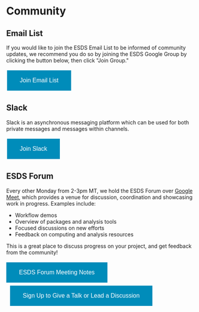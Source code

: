 # Community

## Email List

If you would like to join the ESDS Email List to be informed of community updates, we recommend you do so by joining the ESDS Google Group by clicking the button below, then click "Join Group."

<a href="https://groups.google.com/a/ucar.edu/g/esds" target="_blank">
  <button style="
    background-color: #008CBA;
    color: white;
    border: 2px solid #008CBA;
    padding: 16px 32px;
    text-align: center;
    text-decoration: none;
    display: inline-block;
    font-size: 16px;
    margin: 4px 2px;
    transition-duration: 0.4s;
    cursor: pointer;"
    onmouseover="this.style.backgroundColor='white'; this.style.color='#008CBA';"
    onmouseout="this.style.backgroundColor='#008CBA'; this.style.color='white';">
    Join Email List
  </button>
</a>

## Slack

Slack is an asynchronous messaging platform which can be used for both private messages and messages within channels.

<a href="https://join.slack.com/t/ncarhpcusergroup/shared_invite/zt-3427n89dh-27_tGO3k6QiPCluMqzF0jA" target="_blank">
  <button style="
    background-color: #008CBA;
    color: white;
    border: 2px solid #008CBA;
    padding: 16px 32px;
    text-align: center;
    text-decoration: none;
    display: inline-block;
    font-size: 16px;
    margin: 4px 2px;
    transition-duration: 0.4s;
    cursor: pointer;"
    onmouseover="this.style.backgroundColor='white'; this.style.color='#008CBA';"
    onmouseout="this.style.backgroundColor='#008CBA'; this.style.color='white';">
    Join Slack
  </button>
</a>


## ESDS Forum

Every other Monday from 2-3pm MT, we hold the ESDS Forum over [Google Meet](meet.google.com/mfb-whpi-tnj), which provides a venue for discussion, coordination and showcasing work in progress. Examples include:

- Workflow demos
- Overview of packages and analysis tools
- Focused discussions on new efforts
- Feedback on computing and analysis resources

This is a great place to discuss progress on your project, and get feedback from the community!

<a href="https://docs.google.com/document/d/e/2PACX-1vQeHIGSSz_8A8gZVL87xDjYXEwqB4CkRk85yf0TACb-rVgubjb3ukiulEYuUwHZGVXhgYNpaRC2SNAt/pub" target="_blank">
  <button style="
    background-color: #008CBA;
    color: white;
    border: 2px solid #008CBA;
    padding: 16px 32px;
    text-align: center;
    text-decoration: none;
    display: inline-block;
    font-size: 16px;
    margin: 4px 10px 4px 0;
    transition-duration: 0.4s;
    cursor: pointer;"
    onmouseover="this.style.backgroundColor='white'; this.style.color='#008CBA';"
    onmouseout="this.style.backgroundColor='#008CBA'; this.style.color='white';">
    ESDS Forum Meeting Notes
  </button>
</a>

<a href="https://docs.google.com/spreadsheets/d/1Tuv5vwGbjSKdJD5KLT0Zow8WCY0_zt35tTI6EIRGOk4/edit?usp=sharing" target="_blank">
  <button style="
    background-color: #008CBA;
    color: white;
    border: 2px solid #008CBA;
    padding: 16px 32px;
    text-align: center;
    text-decoration: none;
    display: inline-block;
    font-size: 16px;
    margin: 4px 0 4px 10px;
    transition-duration: 0.4s;
    cursor: pointer;"
    onmouseover="this.style.backgroundColor='white'; this.style.color='#008CBA';"
    onmouseout="this.style.backgroundColor='#008CBA'; this.style.color='white';">
    Sign Up to Give a Talk or Lead a Discussion
  </button>
</a>
